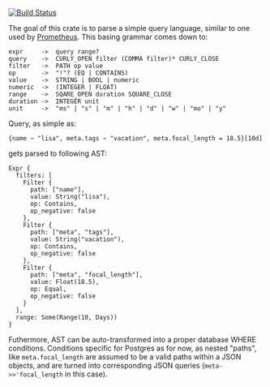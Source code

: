[![Build Status](https://drone.rodzinks.pl/api/badges/michal/metaql/status.svg?ref=refs/heads/develop)](https://drone.rodzinks.pl/michal/metaql)

The goal of this crate is to parse a simple query language, similar to one used by [Prometheus](https://prometheus.io/docs/prometheus/latest/querying/basics/).
This basing grammar comes down to:

``` antlr
expr     ->  query range?
query    ->  CURLY_OPEN filter (COMMA filter)* CURLY_CLOSE
filter   ->  PATH op value
op       ->  "!"? (EQ | CONTAINS)
value    ->  STRING | BOOL | numeric
numeric  ->  (INTEGER | FLOAT)
range    ->  SQARE_OPEN duration SQUARE_CLOSE
duration ->  INTEGER unit
unit     ->  "ms" | "s" | "m" | "h" | "d" | "w" | "mo" | "y"
```

Query, as simple as:

```
{name ~ "lisa", meta.tags ~ "vacation", meta.focal_length = 18.5}[10d]
```

gets parsed to following AST:

```
Expr { 
  filters: [
    Filter { 
      path: ["name"],
      value: String("lisa"),
      op: Contains,
      op_negative: false
    },
    Filter {
      path: ["meta", "tags"],
      value: String("vacation"),
      op: Contains,
      op_negative: false
    },
    Filter {
      path: ["meta", "focal_length"],
      value: Float(18.5),
      op: Equal,
      op_negative: false
    }
  ],
  range: Some(Range(10, Days))
}
```

Futhermore, AST can be auto-transformed into a proper database WHERE conditions. Conditions specific for Postgres as for now, as nested "paths", like `meta.focal_length` are assumed to be a valid paths within a JSON objects, and are turned into corresponding JSON queries (`meta->>'focal_length` in this case).

